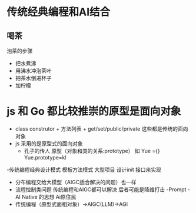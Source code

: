 # 传统经典编程和AI结合

## 喝茶

泡茶的步骤

- 把水煮沸
- 用沸水冲泡茶叶
- 把茶水倒进杯子
- 加柠檬


# js 和 Go  都比较推崇的原型是面向对象
- class construtor + 方法列表 + get/set/public/private 这些都是传统的面向对象
- js 采用的是原型式的面向对象 
    - 孔子的传人
    原型（对象和类的关系:prototype）
    如 Yue ={}
    Yue.prototype=kl

-传统编程经典设计模式 模板方法模式
    大型项目 设计init 接口来实现
- 分布编程交给大模型（AIGC适合解决的问题）也一样
- 流程控制类问题 传统编程和AIGC都可以解决 后者可能是降维打击
    -Prompt
-AI Native 的思想 Ai原住民
- 传统编程（原型式面相对象）->AIGC(LLM)->AGI
